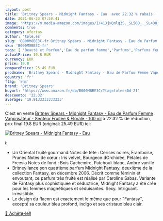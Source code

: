 ```yaml
---
layout: post
title: 'Britney Spears - Midnight Fantasy - Eau  avec 22.32 % rabais '
date: 2021-06-23 07:59:41
image: 'https://m.media-amazon.com/images/I/41JjNQnlq3S._SL500_._SL400_.jpg'
comments: true
category: ofertas
author: 'tole.es'
slug: 'B000M8BE3C-fr Britney Spears - Midnight Fantasy - Eau de Parfum Femme...'
sku: 'B000M8BE3C-fr'
tags: [ 'Beauté et Parfum','Eau de parfum femme','Parfums','Parfums femme','britney spears', ]
actualPrice: 19.8 EUR
currency: EUR
price: 19.8
comparePrice: 25.49 EUR
prodname: 'Britney Spears - Midnight Fantasy - Eau de Parfum Femme Vaporisateur - Senteur Fruitée & Florale - 100 ml'
country: 'fr'
flag: '🇫🇷'
brand: 'Britney Spears'
buyurl: 'https://www.amazon.fr/dp/B000M8BE3C/?tag=tolees0d-21'
descuento: '22.32'
average: '19.9133333333333'
---
```


C'est en vente [Britney Spears - Midnight Fantasy - Eau de Parfum Femme Vaporisateur - Senteur Fruitée & Florale - 100 ml](https://www.amazon.fr/dp/B000M8BE3C/?tag=tolees0d-21)  à  22.32 % de réduction, prix final  19.8 EUR (original: 25.49 EUR) ici:

[![Britney Spears - Midnight Fantasy - Eau ](https://m.media-amazon.com/images/I/41JjNQnlq3S._SL500_._SL400_.jpg)](https://www.amazon.fr/dp/B000M8BE3C/?tag=tolees0d-21)

ℹ️:

- Un Oriental fruité gourmand.Notes de tête : Cerises noires, Framboise, Prunes Notes de cœur : Iris velvet, Bourgeon dOrchidée, Pétales de Freesia Notes de fond : Bois Cachemire, Patchouli blanc, Ambre vanillé
- Britney lance son quatrième parfum Midnight Fantasy, deuxième de la collection Fantasy, en décembre 2006. Décrit comme féminin et envoutant, ce parfum très fruité est réalisé par Caroline Sabas. Variante de Fantasy plus sophistiquée et séductrice, Midnight Fantasy a été crée pour les femmes magnétiques et séduisantes. Sexy. Intriguant. Irrésistible.
- Le design du flacon est exactement le même que pour "Fantasy", excepté sa couleur bleu profond, indigo et ses cristaux bleu clair.

[🛒 Achète-le!!](https://www.amazon.fr/dp/B000M8BE3C/?tag=tolees0d-21)

